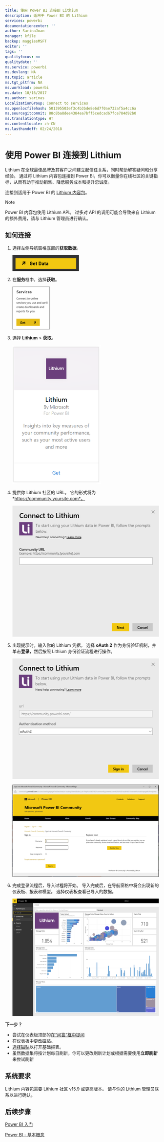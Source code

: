 ```yaml
---
title: 使用 Power BI 连接到 Lithium
description: 适用于 Power BI 的 Lithium
services: powerbi
documentationcenter: ''
author: SarinaJoan
manager: kfile
backup: maggiesMSFT
editor: ''
tags: ''
qualityfocus: no
qualitydate: ''
ms.service: powerbi
ms.devlang: NA
ms.topic: article
ms.tgt_pltfrm: NA
ms.workload: powerbi
ms.date: 10/16/2017
ms.author: sarinas
LocalizationGroup: Connect to services
ms.openlocfilehash: 501395503ef3c4b3bde8e6d7f0ae732af5a4cc6a
ms.sourcegitcommit: 88c8ba8dee4384ea7bff5cedcad67fce784d92b0
ms.translationtype: HT
ms.contentlocale: zh-CN
ms.lasthandoff: 02/24/2018
---
```

# <a name="connect-to-lithium-with-power-bi"></a>使用 Power BI 连接到 Lithium
Lithium 在全球最佳品牌及其客户之间建立起信任关系，同时帮助解答疑问和分享经验。 通过将 Lithium 内容包连接到 Power BI，你可以衡量你在线社区的关键指标，从而有助于推动销售、降低服务成本和提升忠诚度。 

连接到适用于 Power BI 的 [Lithium 内容包](https://app.powerbi.com/getdata/services/lithium)。

>[!NOTE]
>Power BI 内容包使用 Lithium API。 过多对 API 的调用可能会导致来自 Lithium 的额外费用，请与 Lithium 管理员进行确认。

## <a name="how-to-connect"></a>如何连接
1. 选择左侧导航窗格底部的**获取数据**。
   
   ![](media/service-connect-to-lithium/pbi_getdata.png) 
2. 在**服务**框中，选择**获取**。
   
   ![](media/service-connect-to-lithium/pbi_getservices.png) 
3. 选择 **Lithium** \> **获取**。
   
   ![](media/service-connect-to-lithium/lithiumconnect.png)
4. 提供你 Lithium 社区的 URL。 它的形式将为 *https://community.yoursite.com*。
   
   ![](media/service-connect-to-lithium/params.png)
5. 出现提示时，输入你的 Lithium 凭据。 选择 **oAuth 2** 作为身份验证机制，并单击**登录**，然后按照 Lithium 身份验证流程进行操作。
   
   ![](media/service-connect-to-lithium/creds.png)
   
   ![](media/service-connect-to-lithium/creds2.png)
6. 完成登录流程后，导入过程将开始。 导入完成后，在导航窗格中将会出现新的仪表板、报表和模型。 选择仪表板查看已导入的数据。
   
    ![](media/service-connect-to-lithium/lithium.png)

**下一步？**

* 尝试在仪表板顶部的[在“问答”框中提问](power-bi-q-and-a.md)
* 在仪表板中[更改磁贴](service-dashboard-edit-tile.md)。
* [选择磁贴](service-dashboard-tiles.md)以打开基础报表。
* 虽然数据集将按计划每日刷新，你可以更改刷新计划或根据需要使用**立即刷新**来尝试刷新

## <a name="system-requirements"></a>系统要求
Lithium 内容包需要 Lithium 社区 v15.9 或更高版本。 请与你的 Lithium 管理员联系以进行确认。

## <a name="next-steps"></a>后续步骤
[Power BI 入门](service-get-started.md)

[Power BI - 基本概念](service-basic-concepts.md)

